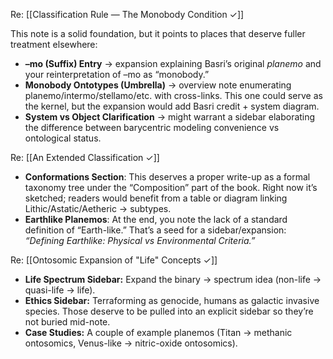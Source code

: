 Re: [[Classification Rule — The Monobody Condition ✓]]

This note is a solid foundation, but it points to places that deserve fuller treatment elsewhere:
- **–mo (Suffix) Entry** → expansion explaining Basri’s original _planemo_ and your reinterpretation of –mo as “monobody.”
- **Monobody Ontotypes (Umbrella)** → overview note enumerating planemo/intermo/stellamo/etc. with cross-links. This one could serve as the kernel, but the expansion would add Basri credit + system diagram.   
- **System vs Object Clarification** → might warrant a sidebar elaborating the difference between barycentric modeling convenience vs ontological status.

Re: [[An Extended Classification ✓]]

- **Conformations Section**: This deserves a proper write-up as a formal taxonomy tree under the “Composition” part of the book. Right now it’s sketched; readers would benefit from a table or diagram linking Lithic/Astatic/Aetheric → subtypes.    
- **Earthlike Planemos**: At the end, you note the lack of a standard definition of “Earth-like.” That’s a seed for a sidebar/expansion: _“Defining Earthlike: Physical vs Environmental Criteria.”_

Re: [[Ontosomic Expansion of "Life" Concepts ✓]]

- **Life Spectrum Sidebar:** Expand the binary → spectrum idea (non-life → quasi-life → life).    
- **Ethics Sidebar:** Terraforming as genocide, humans as galactic invasive species. Those deserve to be pulled into an explicit sidebar so they’re not buried mid-note.    
- **Case Studies:** A couple of example planemos (Titan → methanic ontosomics, Venus-like → nitric-oxide ontosomics).
